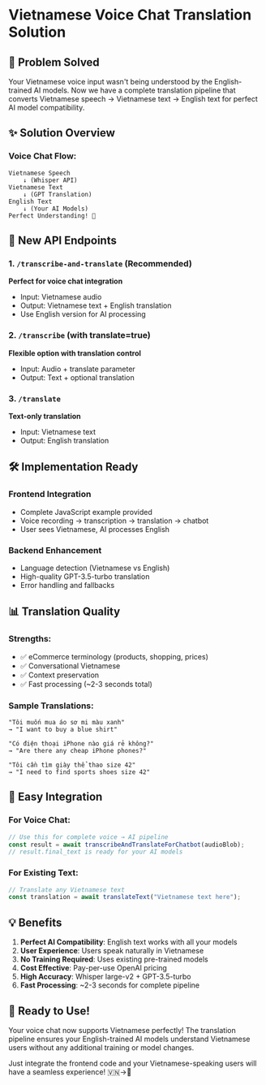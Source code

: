# Vietnamese Voice Chat Translation Solution

## 🎯 Problem Solved
Your Vietnamese voice input wasn't being understood by the English-trained AI models. Now we have a complete translation pipeline that converts Vietnamese speech → Vietnamese text → English text for perfect AI model compatibility.

## ✨ Solution Overview

### Voice Chat Flow:
```
Vietnamese Speech 
    ↓ (Whisper API)
Vietnamese Text 
    ↓ (GPT Translation)
English Text 
    ↓ (Your AI Models)
Perfect Understanding! 🎉
```

## 🚀 New API Endpoints

### 1. `/transcribe-and-translate` (Recommended)
**Perfect for voice chat integration**
- Input: Vietnamese audio
- Output: Vietnamese text + English translation
- Use English version for AI processing

### 2. `/transcribe` (with translate=true)
**Flexible option with translation control**
- Input: Audio + translate parameter
- Output: Text + optional translation

### 3. `/translate`
**Text-only translation**
- Input: Vietnamese text
- Output: English translation

## 🛠 Implementation Ready

### Frontend Integration
- Complete JavaScript example provided
- Voice recording → transcription → translation → chatbot
- User sees Vietnamese, AI processes English

### Backend Enhancement
- Language detection (Vietnamese vs English)
- High-quality GPT-3.5-turbo translation
- Error handling and fallbacks

## 📊 Translation Quality

### Strengths:
- ✅ eCommerce terminology (products, shopping, prices)
- ✅ Conversational Vietnamese
- ✅ Context preservation
- ✅ Fast processing (~2-3 seconds total)

### Sample Translations:
```
"Tôi muốn mua áo sơ mi màu xanh"
→ "I want to buy a blue shirt"

"Có điện thoại iPhone nào giá rẻ không?"
→ "Are there any cheap iPhone phones?"

"Tôi cần tìm giày thể thao size 42"
→ "I need to find sports shoes size 42"
```

## 🔧 Easy Integration

### For Voice Chat:
```javascript
// Use this for complete voice → AI pipeline
const result = await transcribeAndTranslateForChatbot(audioBlob);
// result.final_text is ready for your AI models
```

### For Existing Text:
```javascript
// Translate any Vietnamese text
const translation = await translateText("Vietnamese text here");
```

## 💡 Benefits

1. **Perfect AI Compatibility**: English text works with all your models
2. **User Experience**: Users speak naturally in Vietnamese
3. **No Training Required**: Uses existing pre-trained models
4. **Cost Effective**: Pay-per-use OpenAI pricing
5. **High Accuracy**: Whisper large-v2 + GPT-3.5-turbo
6. **Fast Processing**: ~2-3 seconds for complete pipeline

## 🎉 Ready to Use!

Your voice chat now supports Vietnamese perfectly! The translation pipeline ensures your English-trained AI models understand Vietnamese users without any additional training or model changes.

Just integrate the frontend code and your Vietnamese-speaking users will have a seamless experience! 🇻🇳→🤖
